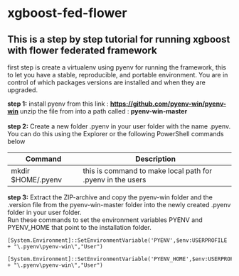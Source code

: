 # xgboost-fed-flower

## This is a step by step tutorial for running xgboost with flower federated framework

first step is create a virtualenv using pyenv for running the framework, this to let you have a stable, reproducible, and portable environment. You are in control of which packages versions are installed and when they are upgraded.

**step 1:** install pyenv from this link : **https://github.com/pyenv-win/pyenv-win**
unzip the file from into a path called : **pyenv-win-master** </br>
</br>
**step 2:** Create a new folder .pyenv in your user folder with the name .pyenv. You can do this using the Explorer or the following PowerShell commands below

| Command | Description |
| --- | --- |
|mkdir $HOME/.pyenv|this is command to make local path for .pyenv in the users|

**step 3:** Extract the ZIP-archive and copy the pyenv-win folder and the .version file from the pyenv-win-master folder into the newly created .pyenv folder in your user folder.
\
Run these commands to set the environment variables PYENV and PYENV_HOME that point to the installation folder.
```console
[System.Environment]::SetEnvironmentVariable('PYENV',$env:USERPROFILE + "\.pyenv\pyenv-win\","User")
```
```console
[System.Environment]::SetEnvironmentVariable('PYENV_HOME',$env:USERPROFILE + "\.pyenv\pyenv-win\","User")
```

